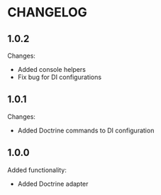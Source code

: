 CHANGELOG
=========

1.0.2
-----

Changes:

 * Added console helpers
 * Fix bug for DI configurations

1.0.1
-----

Changes:

 * Added Doctrine commands to DI configuration

1.0.0
-----

Added functionality:

 * Added Doctrine adapter
